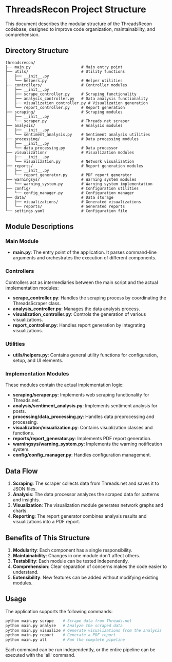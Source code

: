 # ThreadsRecon Project Structure

This document describes the modular structure of the ThreadsRecon codebase, designed to improve code organization, maintainability, and comprehension.

## Directory Structure

```
threadsrecon/
├── main.py                      # Main entry point
├── utils/                       # Utility functions
│   ├── __init__.py
│   └── helpers.py               # Helper utilities
├── controllers/                 # Controller modules
│   ├── __init__.py
│   ├── scrape_controller.py     # Scraping functionality
│   ├── analysis_controller.py   # Data analysis functionality
│   ├── visualization_controller.py # Visualization generation
│   └── report_controller.py     # Report generation
├── scraping/                    # Scraping modules
│   ├── __init__.py
│   └── scraper.py               # Threads.net scraper
├── analysis/                    # Analysis modules
│   ├── __init__.py
│   └── sentiment_analysis.py    # Sentiment analysis utilities
├── processing/                  # Data processing modules
│   ├── __init__.py
│   └── data_processing.py       # Data processor
├── visualization/               # Visualization modules
│   ├── __init__.py
│   └── visualization.py         # Network visualization
├── reports/                     # Report generation modules
│   ├── __init__.py
│   └── report_generator.py      # PDF report generator
├── warningsys/                  # Warning system modules
│   └── warning_system.py        # Warning system implementation
├── config/                      # Configuration utilities
│   └── config_manager.py        # Configuration manager
├── data/                        # Data storage
│   ├── visualizations/          # Generated visualizations
│   └── reports/                 # Generated reports
└── settings.yaml                # Configuration file
```

## Module Descriptions

### Main Module

- **main.py**: The entry point of the application. It parses command-line arguments and orchestrates the execution of different components.

### Controllers

Controllers act as intermediaries between the main script and the actual implementation modules:

- **scrape_controller.py**: Handles the scraping process by coordinating the ThreadsScraper class.
- **analysis_controller.py**: Manages the data analysis process.
- **visualization_controller.py**: Controls the generation of various visualizations.
- **report_controller.py**: Handles report generation by integrating visualizations.

### Utilities

- **utils/helpers.py**: Contains general utility functions for configuration, setup, and UI elements.

### Implementation Modules

These modules contain the actual implementation logic:

- **scraping/scraper.py**: Implements web scraping functionality for Threads.net.
- **analysis/sentiment_analysis.py**: Implements sentiment analysis for posts.
- **processing/data_processing.py**: Handles data preprocessing and processing.
- **visualization/visualization.py**: Contains visualization classes and functions.
- **reports/report_generator.py**: Implements PDF report generation.
- **warningsys/warning_system.py**: Implements the warning notification system.
- **config/config_manager.py**: Handles configuration management.

## Data Flow

1. **Scraping**: The scraper collects data from Threads.net and saves it to JSON files.
2. **Analysis**: The data processor analyzes the scraped data for patterns and insights.
3. **Visualization**: The visualization module generates network graphs and charts.
4. **Reporting**: The report generator combines analysis results and visualizations into a PDF report.

## Benefits of This Structure

1. **Modularity**: Each component has a single responsibility.
2. **Maintainability**: Changes in one module don't affect others.
3. **Testability**: Each module can be tested independently.
4. **Comprehension**: Clear separation of concerns makes the code easier to understand.
5. **Extensibility**: New features can be added without modifying existing modules.

## Usage

The application supports the following commands:

```bash
python main.py scrape    # Scrape data from Threads.net
python main.py analyze   # Analyze the scraped data
python main.py visualize # Generate visualizations from the analysis
python main.py report    # Generate a PDF report
python main.py all       # Run the complete pipeline
```

Each command can be run independently, or the entire pipeline can be executed with the 'all' command. 